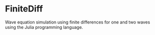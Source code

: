 # FiniteDiff
Wave equation simulation using finite differences for one and two waves using the Julia programming language.
